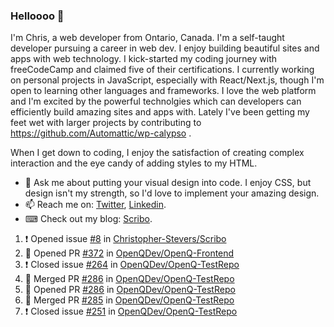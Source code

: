 ### Helloooo 👋

I'm Chris, a web developer from Ontario, Canada. I'm a self-taught developer pursuing a career in web dev. I enjoy building beautiful sites and apps with web technology.
I kick-started my coding journey with freeCodeCamp and claimed five of their certifications.  I currently working on personal projects in JavaScript, especially with React/Next.js, though I'm open to learning other languages and frameworks. I love the web platform and I'm excited by the powerful technolgies which can developers can efficiently build amazing sites and apps with. Lately I've been getting my feet wet with larger projects by contributing to https://github.com/Automattic/wp-calypso .

When I get down to coding, I enjoy the satisfaction of creating complex interaction and the eye candy of adding styles to my HTML. 

- 💬 Ask me about putting your visual design into code. I enjoy CSS, but design isn't my strength, so I'd love to implement your amazing design.
- 📫 Reach me on: [Twitter](https://twitter.com/Christo28120856), [Linkedin](https://www.linkedin.com/in/christopher-stevers-07b9a5204/).
- ⌨ Check out my blog: [Scribo](https://christopherstevers.cf).
<!--
**Christopher-Stevers/Christopher-Stevers** is a ✨ _special_ ✨ repository because its `README.md` (this file) appears on your GitHub profile.

Here are some ideas to get you started:

- 🔭 I’m currently working on ...
- 🌱 I’m currently learning ...
- 👯 I’m looking to collaborate on ...
- 🤔 I’m looking for help with ...
- 😄 Pronouns: ...
- ⚡ Fun fact: ...
-->

<!--START_SECTION:activity-->
1. ❗️ Opened issue [#8](https://github.com/Christopher-Stevers/Scribo/issues/8) in [Christopher-Stevers/Scribo](https://github.com/Christopher-Stevers/Scribo)
2. 💪 Opened PR [#372](https://github.com/OpenQDev/OpenQ-Frontend/pull/372) in [OpenQDev/OpenQ-Frontend](https://github.com/OpenQDev/OpenQ-Frontend)
3. ❗️ Closed issue [#264](https://github.com/OpenQDev/OpenQ-TestRepo/issues/264) in [OpenQDev/OpenQ-TestRepo](https://github.com/OpenQDev/OpenQ-TestRepo)
4. 🎉 Merged PR [#286](https://github.com/OpenQDev/OpenQ-TestRepo/pull/286) in [OpenQDev/OpenQ-TestRepo](https://github.com/OpenQDev/OpenQ-TestRepo)
5. 💪 Opened PR [#286](https://github.com/OpenQDev/OpenQ-TestRepo/pull/286) in [OpenQDev/OpenQ-TestRepo](https://github.com/OpenQDev/OpenQ-TestRepo)
6. 🎉 Merged PR [#285](https://github.com/OpenQDev/OpenQ-TestRepo/pull/285) in [OpenQDev/OpenQ-TestRepo](https://github.com/OpenQDev/OpenQ-TestRepo)
7. ❗️ Closed issue [#251](https://github.com/OpenQDev/OpenQ-TestRepo/issues/251) in [OpenQDev/OpenQ-TestRepo](https://github.com/OpenQDev/OpenQ-TestRepo)
<!--END_SECTION:activity-->
